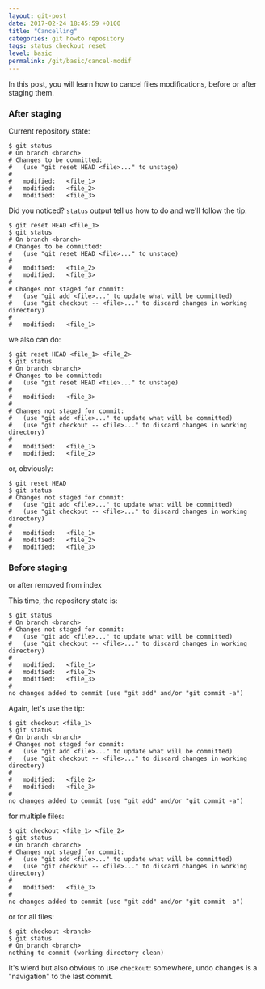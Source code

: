 ```yaml
---
layout: git-post
date: 2017-02-24 18:45:59 +0100
title: "Cancelling"
categories: git howto repository
tags: status checkout reset
level: basic
permalink: /git/basic/cancel-modif
---
```


In this post, you will learn how to cancel files modifications, before or after staging them.

### After staging

Current repository state:

    $ git status
    # On branch <branch>
    # Changes to be committed:
    #   (use "git reset HEAD <file>..." to unstage)
    #
    #	modified:   <file_1>
    #	modified:   <file_2>
    # 	modified:   <file_3>

Did you noticed? `status` output tell us how to do and we'll follow the tip:

    $ git reset HEAD <file_1>
    $ git status
    # On branch <branch>
    # Changes to be committed:
    #   (use "git reset HEAD <file>..." to unstage)
    #
    #	modified:   <file_2>
    # 	modified:   <file_3>
    #
    # Changes not staged for commit:
    #   (use "git add <file>..." to update what will be committed)
    #   (use "git checkout -- <file>..." to discard changes in working directory)
    #
    #	modified:   <file_1>

we also can do:

    $ git reset HEAD <file_1> <file_2>
    $ git status
    # On branch <branch>
    # Changes to be committed:
    #   (use "git reset HEAD <file>..." to unstage)
    #
    # 	modified:   <file_3>
    #
    # Changes not staged for commit:
    #   (use "git add <file>..." to update what will be committed)
    #   (use "git checkout -- <file>..." to discard changes in working directory)
    #
    #	modified:   <file_1>
    #	modified:   <file_2>

or, obviously:

    $ git reset HEAD
    $ git status
    # Changes not staged for commit:
    #   (use "git add <file>..." to update what will be committed)
    #   (use "git checkout -- <file>..." to discard changes in working directory)
    #
    #	modified:   <file_1>
    #	modified:   <file_2>
    # 	modified:   <file_3>

### Before staging

or after removed from index  
  
This time, the repository state is:

    $ git status
    # On branch <branch>
    # Changes not staged for commit:
    #   (use "git add <file>..." to update what will be committed)
    #   (use "git checkout -- <file>..." to discard changes in working directory)
    #
    #	modified:   <file_1>
    #	modified:   <file_2>
    # 	modified:   <file_3>
    #
    no changes added to commit (use "git add" and/or "git commit -a")

Again, let's use the tip:

    $ git checkout <file_1>
    $ git status
    # On branch <branch>
    # Changes not staged for commit:
    #   (use "git add <file>..." to update what will be committed)
    #   (use "git checkout -- <file>..." to discard changes in working directory)
    #
    #	modified:   <file_2>
    # 	modified:   <file_3>
    #
    no changes added to commit (use "git add" and/or "git commit -a")

for multiple files:

    $ git checkout <file_1> <file_2>
    $ git status
    # On branch <branch>
    # Changes not staged for commit:
    #   (use "git add <file>..." to update what will be committed)
    #   (use "git checkout -- <file>..." to discard changes in working directory)
    #
    # 	modified:   <file_3>
    #
    no changes added to commit (use "git add" and/or "git commit -a")

or for all files:

    $ git checkout <branch>
    $ git status
    # On branch <branch>
    nothing to commit (working directory clean)

It's wierd but also obvious to use `checkout`: somewhere, undo changes is a "navigation" to the last commit.
